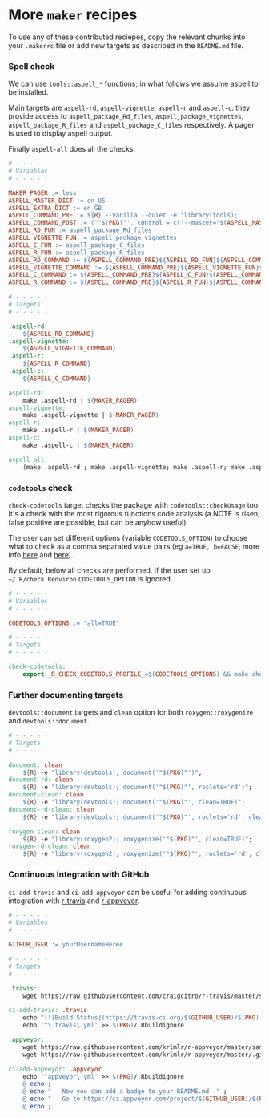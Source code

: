 # More `maker` recipes

To use any of these contributed reciepes, copy the relevant chunks
into your `.makerrc` file or add new targets as described in the
`README.md` file.


<!-- 
### TemplateTitle

``` Makefile
# - - - - -
# Variables
# - - - - -

# - - - - -
# Targets
# - - - - -

```
-->

### Spell check

We can use `tools::aspell_*` functions; in what follows we assume
[aspell](http://aspell.net) to be installed. 

Main targets are `aspell-rd`, `aspell-vignette`, `aspell-r` and `aspell-c`:
they provide access to `aspell_package_Rd_files`,
`aspell_package_vignettes`, `aspell_package_R_files` and
`aspell_package_C_files`  respectively.  A pager is used to display aspell
output.

Finally `aspell-all` does all the checks.  

```Makefile
# - - - - -
# Variables
# - - - - -

MAKER_PAGER := less
ASPELL_MASTER_DICT := en_US
ASPELL_EXTRA_DICT := en_GB
ASPELL_COMMAND_PRE := ${R} --vanilla --quiet -e "library(tools); 
ASPELL_COMMAND_POST := ('"$(PKG)"', control = c('--master="$(ASPELL_MASTER_DICT)"', '--add-extra-dicts="$(ASPELL_EXTRA_DICT)"'), dictionaries = Sys.glob(file.path(R.home('share'), 'dictionaries', '*.rds')))" 
ASPELL_RD_FUN := aspell_package_Rd_files
ASPELL_VIGNETTE_FUN := aspell_package_vignettes
ASPELL_C_FUN := aspell_package_C_files
ASPELL_R_FUN := aspell_package_R_files
ASPELL_RD_COMMAND := ${ASPELL_COMMAND_PRE}${ASPELL_RD_FUN}${ASPELL_COMMAND_POST}
ASPELL_VIGNETTE_COMMAND := ${ASPELL_COMMAND_PRE}${ASPELL_VIGNETTE_FUN}${ASPELL_COMMAND_POST}
ASPELL_C_COMMAND := ${ASPELL_COMMAND_PRE}${ASPELL_C_FUN}${ASPELL_COMMAND_POST}
ASPELL_R_COMMAND := ${ASPELL_COMMAND_PRE}${ASPELL_R_FUN}${ASPELL_COMMAND_POST}

# - - - - -
# Targets
# - - - - -

.aspell-rd:
	${ASPELL_RD_COMMAND}
.aspell-vignette: 
	${ASPELL_VIGNETTE_COMMAND}
.aspell-r: 
	${ASPELL_R_COMMAND}
.aspell-c: 
	${ASPELL_C_COMMAND}

aspell-rd: 
	make .aspell-rd | ${MAKER_PAGER}
aspell-vignette: 
	make .aspell-vignette | $(MAKER_PAGER)
aspell-r: 
	make .aspell-r | $(MAKER_PAGER)
aspell-c: 
	make .aspell-c | $(MAKER_PAGER)

aspell-all:
	(make .aspell-rd ; make .aspell-vignette; make .aspell-r; make .aspell-c) | $(MAKER_PAGER)

```


### `codetools` check

`check-codetools` target checks the package with `codetools::checkUsage`
too. It's a check with the most rigorous functions code analysis
(a NOTE is risen, false positive are possible, but can be anyhow useful).

The user can set different options (variable `CODETOOLS_OPTION`) to choose
what to check as a comma separated value pairs (eg `a=TRUE, b=FALSE`, more
info
[here](http://cran.r-project.org/doc/manuals/r-release/R-ints.html#Tools)
and [here](http://stackoverflow.com/questions/10017702/)).

By default, below all checks are performed. If the user set up
`~/.R/check.Renviron` `CODETOOLS_OPTION` is ignored.


``` Makefile
# - - - - -
# Variables
# - - - - -

CODETOOLS_OPTIONS := "all=TRUE"

# - - - - -
# Targets
# - - - - -

check-codetools: 
	export _R_CHECK_CODETOOLS_PROFILE_=$(CODETOOLS_OPTIONS) && make check PKG=$(PKG)

```


### Further documenting targets

`devtools::document` targets and `clean` option for both
`roxygen::roxygenize` and `devtools::document`.

``` Makefile
# - - - - -
# Targets
# - - - - -

document: clean
	${R} -e "library(devtools); document('"$(PKG)"')";
document-rd: clean
	${R} -e "library(devtools); document('"$(PKG)"', roclets='rd')";
document-clean: clean
	${R} -e "library(devtools); document('"$(PKG)"', clean=TRUE)";
document-rd-clean: clean
	${R} -e "library(devtools); document('"$(PKG)"', roclets='rd', clean=TRUE)";

roxygen-clean: clean
	${R} -e "library(roxygen2); roxygenize('"$(PKG)"', clean=TRUE)";
roxygen-rd-clean: clean
	${R} -e "library(roxygen2); roxygenize('"$(PKG)"', roclets='rd', clean=TRUE)";

```


### Continuous Integration with GitHub

`ci-add-travis` and `ci-add-appveyor` can be useful for adding continuous
integration with [r-travis](https://github.com/craigcitro/r-travis) and
[r-appveyor](https://github.com/krlmlr/r-appveyor).

``` Makefile
# - - - - -
# Variables
# - - - - -

GITHUB_USER := yourUsernameHere#

# - - - - -
# Targets
# - - - - -

.travis:
	wget https://raw.githubusercontent.com/craigcitro/r-travis/master/sample.travis.yml -O  $(PKG)/.travis.yml

ci-add-travis: .travis
	echo "[![Build Status](https://travis-ci.org/$(GITHUB_USER)/$(PKG).svg)](https://travis-ci.org/$(GITHUB_USER)/$(PKG))" >> $(PKG)/README.md
	echo '^\.travis\.yml' >> $(PKG)/.Rbuildignore

.appveyor:
	wget https://raw.githubusercontent.com/krlmlr/r-appveyor/master/sample.appveyor.yml -O  $(PKG)/appveyor.yml
	wget https://raw.githubusercontent.com/krlmlr/r-appveyor/master/.gitattributes -O  $(PKG)/.gitattributes

ci-add-appveyor: .appveyor
	echo '^appveyor\.yml' >> $(PKG)/.Rbuildignore
	@ echo ;
	@ echo "   Now you can add a badge to your README.md  " ;
	@ echo "   Go to https://ci.appveyor.com/project/$(GITHUB_USER)/$(PKG)/settings/badges  " ;
	@ echo ;

```
